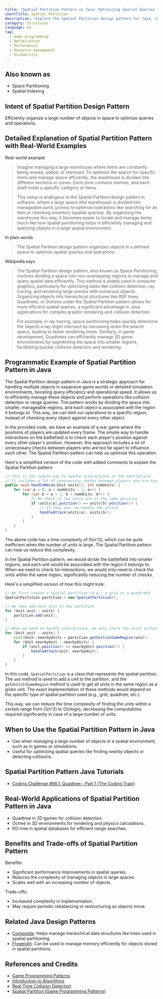 ```yaml
---
title: "Spatial Partition Pattern in Java: Optimizing Spatial Queries for Enhanced Performance"
shortTitle: Spatial Partition
description: "Explore the Spatial Partition design pattern for Java, ideal for optimizing game development and simulations. Learn how it enhances performance by efficiently managing objects in space, with examples and practical applications."
category: Structural
language: en
tag:
  - Game programming
  - Optimization
  - Performance
  - Resource management
  - Scalability
---
```


## Also known as

* Space Partitioning
* Spatial Indexing

## Intent of Spatial Partition Design Pattern

Efficiently organize a large number of objects in space to optimize queries and operations.

## Detailed Explanation of Spatial Partition Pattern with Real-World Examples

Real-world example

> Imagine managing a large warehouse where items are constantly being moved, added, or retrieved. To optimize the search
> for specific items and manage space efficiently, the warehouse is divided into different sections or zones. Each zone
> contains shelves, and each shelf holds a specific category of items.
>
> This setup is analogous to the Spatial Partition design pattern in software, where a large space (the warehouse) is
> divided into manageable parts (zones) to optimize operations like searching for an item or checking inventory (spatial
> queries). By organizing the warehouse this way, it becomes easier to locate and manage items, much like how spatial
> partitioning helps in efficiently managing and querying objects in a large spatial environment.

In plain words

> The Spatial Partition design pattern organizes objects in a defined space to optimize spatial queries and operations.

Wikipedia says

> The Spatial Partition design pattern, also known as Space Partitioning, involves dividing a space into non-overlapping
> regions to manage and query spatial data efficiently. This method is widely used in computer graphics, particularly for
> optimizing tasks like collision detection, ray tracing, and rendering large scenes with numerous objects. Organizing
> objects into hierarchical structures like BSP trees, Quadtrees, or Octrees under the Spatial Partition pattern allows
> for more efficient spatial queries, a significant advantage in Java applications for complex graphic rendering and
> collision detection.
>
> For example, in ray tracing, space partitioning helps quickly determine the objects a ray might intersect by narrowing
> down the search space, leading to faster rendering times. Similarly, in game development, Quadtrees can efficiently
> manage 2D game environments by segmenting the space into smaller regions, facilitating quicker collision detection and
> rendering.

## Programmatic Example of Spatial Partition Pattern in Java

The Spatial Partition design pattern in Java is a strategic approach for handling multiple objects in expansive game
worlds or detailed simulation environments, boosting query efficiency and operational speed. It allows us to efficiently
manage these objects and perform operations like collision detection or range queries. The pattern works by dividing the
space into smaller, manageable regions, and each object is associated with the region it belongs to. This way, we can
limit our operations to a specific region, instead of checking every object against every other object.

In the provided code, we have an example of a war game where the positions of players are updated every frame. The
simple way to handle interactions on the battlefield is to check each player's position against every other player's
position. However, this approach includes a lot of unnecessary checks between players who are too far apart to influence
each other. The Spatial Partition pattern can help us optimize this operation.

Here's a simplified version of the code with added comments to explain the Spatial Partition pattern:

```java
// This is the simple way to handle interactions on the battlefield
// It includes a lot of unnecessary checks between players who are too far apart to influence each other
public void handleMeLee(Unit units[], int numUnits) {
    for (var a = 0; a < numUnits - 1; a++) {
        for (var b = a + 1; b < numUnits; b++) {
            // We check if two units are at the same position
            if (units[a].position() == units[b].position()) {
                // If they are, we handle the attack
                handleAttack(units[a], units[b]);
            }
        }
    }
}
```

The above code has a time complexity of O(n^2), which can be quite inefficient when the number of units is large. The
Spatial Partition pattern can help us reduce this complexity.

In the Spatial Partition pattern, we would divide the battlefield into smaller regions, and each unit would be
associated with the region it belongs to. When we need to check for interactions, we would only need to check the units
within the same region, significantly reducing the number of checks.

Here's a simplified version of how this might look:

```java
// We first create a spatial partition (e.g., a grid or a quadtree)
SpatialPartition partition = new SpatialPartition();

// We then add each unit to the partition
for (Unit unit : units) {
    partition.add(unit);
}

// When we need to handle interactions, we only check the units within the same region
for (Unit unit : units) {
    List<Unit> nearbyUnits = partition.getUnitsInSameRegion(unit);
    for (Unit nearbyUnit : nearbyUnits) {
        if (unit.position() == nearbyUnit.position()) {
            handleAttack(unit, nearbyUnit);
        }
    }
}
```

In this code, `SpatialPartition` is a class that represents the spatial partition. The `add` method is used to add a
unit to the partition, and the `getUnitsInSameRegion` method is used to get all units in the same region as a given
unit. The exact implementation of these methods would depend on the specific type of spatial partition used (e.g., grid,
quadtree, etc.).

This way, we can reduce the time complexity of finding the units within a certain range from O(n^2) to O(nlogn),
decreasing the computations required significantly in case of a large number of units.

## When to Use the Spatial Partition Pattern in Java

* Use when managing a large number of objects in a spatial environment, such as in games or simulations.
* Useful for optimizing spatial queries like finding nearby objects or detecting collisions.

## Spatial Partition Pattern Java Tutorials

* [Coding Challenge #98.1: Quadtree - Part 1 (The Coding Train)](https://www.youtube.com/watch?v=OJxEcs0w_kE)

## Real-World Applications of Spatial Partition Pattern in Java

* Quadtree in 2D games for collision detection.
* Octree in 3D environments for rendering and physics calculations.
* KD-tree in spatial databases for efficient range searches.

## Benefits and Trade-offs of Spatial Partition Pattern

Benefits:

* Significant performance improvements in spatial queries.
* Reduces the complexity of managing objects in large spaces.
* Scales well with an increasing number of objects.

Trade-offs:

* Increased complexity in implementation.
* May require periodic rebalancing or restructuring as objects move.

## Related Java Design Patterns

* [Composite](https://java-design-patterns.com/patterns/composite/): Helps manage hierarchical data structures like
  trees used in spatial partitioning.
* [Flyweight](https://java-design-patterns.com/patterns/flyweight/): Can be used to manage memory efficiently for
  objects stored in spatial partitions.

## References and Credits

* [Game Programming Patterns](https://amzn.to/3K96fOn)
* [Introduction to Algorithms](https://amzn.to/4aC5hW0)
* [Real-Time Collision Detection](https://amzn.to/4as9gnW)
* [Spatial Partition (Game Programming Patterns)](http://gameprogrammingpatterns.com/spatial-partition.html)
